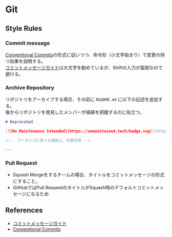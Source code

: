 # Git

## Style Rules

### Commit message

[Conventional Commits](https://www.conventionalcommits.org/en/v1.0.0/)の形式に従いつつ、命令形（小文字始まり）で変更の持つ効果を説明する。  
[コミットメッセージガイド](https://github.com/RomuloOliveira/commit-messages-guide/blob/master/README_ja-JP.md)は大文字を勧めているが、Shiftの入力が面倒なので避ける。

### Archive Repository

リポジトリをアーカイブする場合、その前に `README.md` に以下の記述を追加する。  
後からリポジトリを発見したメンバーが経緯を把握するのに役立つ。

```markdown
# Deprecated

[![No Maintenance Intended](https://unmaintained.tech/badge.svg)](http://unmaintained.tech/)

<!-- アーカイブに至った理由と、代替手段 -->

---
```

### Pull Request

- Squash Mergeをするチームの場合、タイトルをコミットメッセージの形式にすること。
- GitHubではPull RequestのタイトルがSquash時のデフォルトコミットメッセージになるため

## References

- [コミットメッセージガイド](https://github.com/RomuloOliveira/commit-messages-guide/blob/master/README_ja-JP.md)
- [Conventional Commits](https://www.conventionalcommits.org/en/v1.0.0/)
